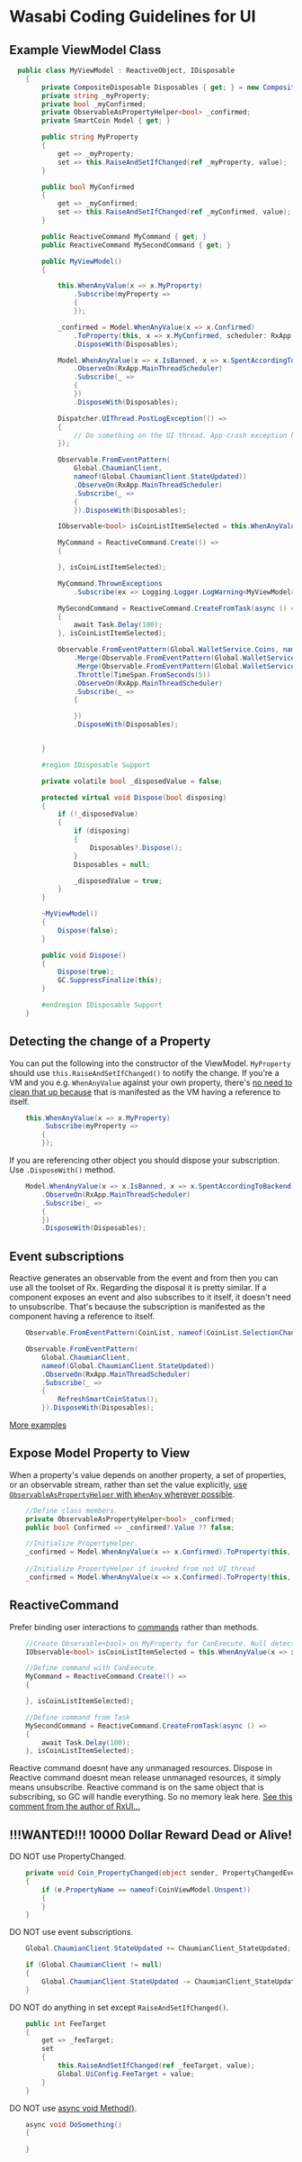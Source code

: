 # Wasabi Coding Guidelines for UI

## Example ViewModel Class

```c#
  public class MyViewModel : ReactiveObject, IDisposable
	{
		private CompositeDisposable Disposables { get; } = new CompositeDisposable();
		private string _myProperty;
		private bool _myConfirmed;
		private ObservableAsPropertyHelper<bool> _confirmed;
		private SmartCoin Model { get; }

		public string MyProperty
		{
			get => _myProperty;
			set => this.RaiseAndSetIfChanged(ref _myProperty, value);
		}

		public bool MyConfirmed
		{
			get => _myConfirmed;
			set => this.RaiseAndSetIfChanged(ref _myConfirmed, value);
		}

		public ReactiveCommand MyCommand { get; }
		public ReactiveCommand MySecondCommand { get; }

		public MyViewModel()
		{

			this.WhenAnyValue(x => x.MyProperty)
				.Subscribe(myProperty =>
				{
				});

			_confirmed = Model.WhenAnyValue(x => x.Confirmed)
				.ToProperty(this, x => x.MyConfirmed, scheduler: RxApp.MainThreadScheduler)
				.DisposeWith(Disposables);

			Model.WhenAnyValue(x => x.IsBanned, x => x.SpentAccordingToBackend)
				.ObserveOn(RxApp.MainThreadScheduler)
				.Subscribe(_ =>
				{
				})
				.DisposeWith(Disposables);

			Dispatcher.UIThread.PostLogException(() =>
			{
				// Do something on the UI thread. App-crash exception handler built-in.
			});

			Observable.FromEventPattern(
				Global.ChaumianClient,
				nameof(Global.ChaumianClient.StateUpdated))
				.ObserveOn(RxApp.MainThreadScheduler)
				.Subscribe(_ =>
				{
				}).DisposeWith(Disposables);

			IObservable<bool> isCoinListItemSelected = this.WhenAnyValue(x => x.MyProperty).Select(myProperty => myProperty != null);

			MyCommand = ReactiveCommand.Create(() =>
			{

			}, isCoinListItemSelected);

			MyCommand.ThrownExceptions
				.Subscribe(ex => Logging.Logger.LogWarning<MyViewModel>(ex));

			MySecondCommand = ReactiveCommand.CreateFromTask(async () =>
			{
				await Task.Delay(100);
			}, isCoinListItemSelected);

			Observable.FromEventPattern(Global.WalletService.Coins, nameof(Global.WalletService.Coins.CollectionChanged))
				.Merge(Observable.FromEventPattern(Global.WalletService, nameof(Global.WalletService.NewBlockProcessed)))
				.Merge(Observable.FromEventPattern(Global.WalletService, nameof(Global.WalletService.CoinSpentOrSpenderConfirmed)))
				.Throttle(TimeSpan.FromSeconds(5))									
				.ObserveOn(RxApp.MainThreadScheduler)
				.Subscribe(_ => 
				{

				})
				.DisposeWith(Disposables);


		}

		#region IDisposable Support

		private volatile bool _disposedValue = false;

		protected virtual void Dispose(bool disposing)
		{
			if (!_disposedValue)
			{
				if (disposing)
				{
					Disposables?.Dispose();
				}
				Disposables = null;

				_disposedValue = true;
			}
		}

		~MyViewModel()
		{
			Dispose(false);
		}

		public void Dispose()
		{
			Dispose(true);
			GC.SuppressFinalize(this);
		}

		#endregion IDisposable Support
	}
```
      
      
## Detecting the change of a Property

You can put the following into the constructor of the ViewModel. `MyProperty` should use `this.RaiseAndSetIfChanged()` to notify the change. If you're a VM and you e.g. `WhenAnyValue` against your own property, there's [no need to clean that up because](https://reactiveui.net/docs/guidelines/framework/dispose-your-subscriptions) that is manifested as the VM having a reference to itself.

```c#
	this.WhenAnyValue(x => x.MyProperty)
		.Subscribe(myProperty =>
		{
		});
```

If you are referencing other object you should dispose your subscription. Use `.DisposeWith()` method.

```c#
	Model.WhenAnyValue(x => x.IsBanned, x => x.SpentAccordingToBackend)
		.ObserveOn(RxApp.MainThreadScheduler)
		.Subscribe(_ =>
		{
		})
		.DisposeWith(Disposables);
```
    
## Event subscriptions

Reactive generates an observable from the event and from then you can use all the toolset of Rx. Regarding the disposal it is pretty similar. If a component exposes an event and also subscribes to it itself, it doesn't need to unsubscribe. That's because the subscription is manifested as the component having a reference to itself.

```c#
	Observable.FromEventPattern(CoinList, nameof(CoinList.SelectionChanged)).Subscribe(_ => SetFeesAndTexts());

	Observable.FromEventPattern(
		Global.ChaumianClient,
		nameof(Global.ChaumianClient.StateUpdated))
		.ObserveOn(RxApp.MainThreadScheduler)
		.Subscribe(_ =>
		{
			RefreshSmartCoinStatus();
		}).DisposeWith(Disposables);
```

[More examples](http://blog.functionalfun.net/2012/03/weak-events-in-net-easy-way.html)

## Expose Model Property to View

When a property's value depends on another property, a set of properties, or an observable stream, rather than set the value explicitly, [use `ObservableAsPropertyHelper` with `WhenAny` wherever possible](https://reactiveui.net/docs/guidelines/framework/prefer-oaph-over-properties).


```c#
	//Define class members.
	private ObservableAsPropertyHelper<bool> _confirmed;
	public bool Confirmed => _confirmed?.Value ?? false;

	//Initialize PropertyHelper.
	_confirmed = Model.WhenAnyValue(x => x.Confirmed).ToProperty(this, x => x.Confirmed).DisposeWith(Disposables);
	
	//Initialize PropertyHelper if invoked from not UI thread
	_confirmed = Model.WhenAnyValue(x => x.Confirmed).ToProperty(this, x => x.Confirmed, scheduler:RxApp.MainThreadScheduler).DisposeWith(Disposables);
```


## ReactiveCommand

Prefer binding user interactions to [commands](https://reactiveui.net/docs/guidelines/framework/commands) rather than methods.

```c#
	//Create Observable<bool> on MyProperty for CanExecute. Null detection always tricky but following code will handle that.
	IObservable<bool> isCoinListItemSelected = this.WhenAnyValue(x => x.MyProperty).Select(myProperty => myProperty != null);

	//Define command with CanExecute. 
	MyCommand = ReactiveCommand.Create(() =>
	{

	}, isCoinListItemSelected);

	//Define command from Task
	MySecondCommand = ReactiveCommand.CreateFromTask(async () =>
	{
		await Task.Delay(100);
	}, isCoinListItemSelected);
```


Reactive command doesnt have any unmanaged resources.
Dispose in Reactive command doesnt mean release unmanaged resources, it simply means unsubscribe.
Reactive command is on the same object that is subscribing, so GC will handle everything.
So no memory leak here.
[See this comment from the author of RxUI...](https://github.com/reactiveui/ReactiveUI/issues/20#issuecomment-1324201)


## !!!WANTED!!! 10000 Dollar Reward Dead or Alive! 

DO NOT use PropertyChanged.

```c#
	private void Coin_PropertyChanged(object sender, PropertyChangedEventArgs e)
	{			
		if (e.PropertyName == nameof(CoinViewModel.Unspent))	
		{	
		}
	}
```

DO NOT use event subscriptions.

```c#
	Global.ChaumianClient.StateUpdated += ChaumianClient_StateUpdated;

	if (Global.ChaumianClient != null)
	{
		Global.ChaumianClient.StateUpdated -= ChaumianClient_StateUpdated;
	}
```

DO NOT do anything in set except `RaiseAndSetIfChanged()`.

```c#
	public int FeeTarget
	{
		get => _feeTarget;
		set
		{
			this.RaiseAndSetIfChanged(ref _feeTarget, value);
			Global.UiConfig.FeeTarget = value;
		}
	}
```

DO NOT use [async void Method()](https://msdn.microsoft.com/en-us/magazine/jj991977.aspx).

```c#
	async void DoSomething()
	{
	
	}
```

